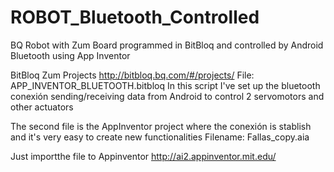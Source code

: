 # ROBOT_Bluetooth_Controlled
BQ Robot with Zum Board programmed in BitBloq and controlled by Android Bluetooth using App Inventor


BitBloq Zum Projects
http://bitbloq.bq.com/#/projects/
File: APP_INVENTOR_BLUETOOTH.bitbloq
In this script I've set up the bluetooth conexión sending/receiving data from Android to control 2 servomotors and other actuators

The second file is the AppInventor project where the conexión is stablish and it's very easy to create new functionalities
Filename: Fallas_copy.aia

Just importthe file to Appinventor
http://ai2.appinventor.mit.edu/

